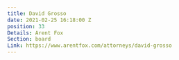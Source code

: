 ```yaml
---
title: David Grosso
date: 2021-02-25 16:18:00 Z
position: 33
Details: Arent Fox
Section: board
Link: https://www.arentfox.com/attorneys/david-grosso
---
```


